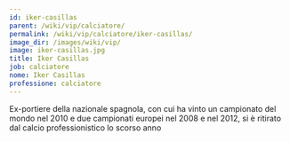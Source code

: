 ```yaml
---
id: iker-casillas
parent: /wiki/vip/calciatore/
permalink: /wiki/vip/calciatore/iker-casillas/
image_dir: /images/wiki/vip/
image: iker-casillas.jpg
title: Iker Casillas
job: calciatore
nome: Iker Casillas
professione: calciatore
---
```

Ex-portiere della nazionale spagnola, con cui ha vinto un campionato del mondo nel 2010 e due campionati europei nel 2008 e nel 2012, si è ritirato dal calcio professionistico lo scorso anno 